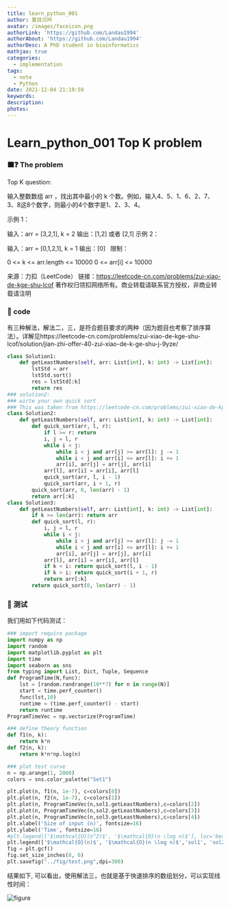 ```yaml
---
title: learn_python_001
author: 夏目沉吟
avatar: /images/faceicon.png
authorLink: 'https://github.com/Landau1994'
authorAbout: 'https://github.com/Landau1994'
authorDesc: A PhD student in bioinformatics
mathjax: true
categories:
  - implementation
tags:
  - note
  - Python
date: 2021-12-04 21:19:59
keywords:
description:
photos:
---
```



# Learn_python_001 Top K problem

### &#x1F7E7;&#x2753; The problem

Top K question:

输入整数数组 arr ，找出其中最小的 k 个数。例如，输入4、5、1、6、2、7、3、8这8个数字，则最小的4个数字是1、2、3、4。

示例 1：

输入：arr = [3,2,1], k = 2
输出：[1,2] 或者 [2,1]
示例 2：

输入：arr = [0,1,2,1], k = 1
输出：[0]
 
限制：

0 <= k <= arr.length <= 10000
0 <= arr[i] <= 10000

来源：力扣（LeetCode）
链接：https://leetcode-cn.com/problems/zui-xiao-de-kge-shu-lcof
著作权归领扣网络所有。商业转载请联系官方授权，非商业转载请注明

### &#x1F4C4; code

有三种解法，解法二，三，是符合题目要求的两种（因为题目也考察了排序算法）。详解见https://leetcode-cn.com/problems/zui-xiao-de-kge-shu-lcof/solution/jian-zhi-offer-40-zui-xiao-de-k-ge-shu-j-9yze/

```python
class Solution1:
    def getLeastNumbers(self, arr: List[int], k: int) -> List[int]:
        lstStd = arr
        lstStd.sort()
        res = lstStd[:k]
        return res
### solution2:
### wirte your own quick sort
### This was taken from https://leetcode-cn.com/problems/zui-xiao-de-kge-shu-lcof/solution/jian-zhi-offer-40-zui-xiao-de-k-ge-shu-j-9yze/
class Solution2:
    def getLeastNumbers(self, arr: List[int], k: int) -> List[int]:
        def quick_sort(arr, l, r):
            if l >= r: return
            i, j = l, r
            while i < j:
                while i < j and arr[j] >= arr[l]: j -= 1
                while i < j and arr[i] <= arr[l]: i += 1
                arr[i], arr[j] = arr[j], arr[i]
            arr[l], arr[i] = arr[i], arr[l]
            quick_sort(arr, l, i - 1)
            quick_sort(arr, i + 1, r)
        quick_sort(arr, 0, len(arr) - 1)
        return arr[:k]
class Solution3:
    def getLeastNumbers(self, arr: List[int], k: int) -> List[int]:
        if k >= len(arr): return arr
        def quick_sort(l, r):
            i, j = l, r
            while i < j:
                while i < j and arr[j] >= arr[l]: j -= 1
                while i < j and arr[i] <= arr[l]: i += 1
                arr[i], arr[j] = arr[j], arr[i]
            arr[l], arr[i] = arr[i], arr[l]
            if k < i: return quick_sort(l, i - 1) 
            if k > i: return quick_sort(i + 1, r)
            return arr[:k]     
        return quick_sort(0, len(arr) - 1)
```
### &#x1F4cF; 测试

我们用如下代码测试：

```python
### import require package
import numpy as np
import random 
import matplotlib.pyplot as plt
import time
import seaborn as sns
from typing import List, Dict, Tuple, Sequence
def ProgramTime(N,func):
    lst = [random.randrange(10**7) for n in range(N)]
    start = time.perf_counter()
    func(lst,10)
    runtime = (time.perf_counter() - start)
    return runtime
ProgramTimeVec = np.vectorize(ProgramTime)

### define theory function
def f1(n, k):
    return k*n
def f2(n, k):
    return k*n*np.log(n)

### plot test curve
n = np.arange(1, 2000)
colors = sns.color_palette("Set1")

plt.plot(n, f1(n, 1e-7), c=colors[0])
plt.plot(n, f2(n, 1e-7), c=colors[1])
plt.plot(n, ProgramTimeVec(n,sol1.getLeastNumbers),c=colors[2])
plt.plot(n, ProgramTimeVec(n,sol2.getLeastNumbers),c=colors[3])
plt.plot(n, ProgramTimeVec(n,sol3.getLeastNumbers),c=colors[4])
plt.xlabel('Size of input (n)', fontsize=16)
plt.ylabel('Time', fontsize=16)
#plt.legend(['$\mathcal{O}(n^2)$', '$\mathcal{O}(n \log n)$'], loc='best', fontsize=20)
plt.legend(['$\mathcal{O}(n)$', '$\mathcal{O}(n \log n)$','sol1', 'sol2','sol3'], loc='best', fontsize=20)
fig = plt.gcf()
fig.set_size_inches(8, 6)
plt.savefig("../fig/test.png",dpi=300)
```
结果如下, 可以看出，使用解法三，也就是基于快速排序的数组划分，可以实现线性时间：

![figure](https://s3.bmp.ovh/imgs/2021/12/90470f3f3dcdc66c.png)
